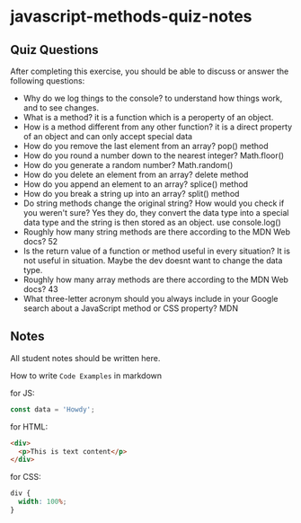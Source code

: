 # javascript-methods-quiz-notes

## Quiz Questions

After completing this exercise, you should be able to discuss or answer the following questions:

- Why do we log things to the console?
  to understand how things work, and to see changes.
- What is a method?
  it is a function which is a peroperty of an object.
- How is a method different from any other function?
  it is a direct property of an object and can only accept special data
- How do you remove the last element from an array?
  pop() method
- How do you round a number down to the nearest integer?
  Math.floor()
- How do you generate a random number?
  Math.random()
- How do you delete an element from an array?
  delete method
- How do you append an element to an array?
  splice() method
- How do you break a string up into an array?
  split() method
- Do string methods change the original string? How would you check if you weren't sure?
  Yes they do, they convert the data type into a special data type and the string is then stored as an object. use console.log()
- Roughly how many string methods are there according to the MDN Web docs?
  52
- Is the return value of a function or method useful in every situation?
  It is not useful in situation. Maybe the dev doesnt want to change the data type.
- Roughly how many array methods are there according to the MDN Web docs?
  43
- What three-letter acronym should you always include in your Google search about a JavaScript method or CSS property?
  MDN

## Notes

All student notes should be written here.

How to write `Code Examples` in markdown

for JS:

```javascript
const data = 'Howdy';
```

for HTML:

```html
<div>
  <p>This is text content</p>
</div>
```

for CSS:

```css
div {
  width: 100%;
}
```
